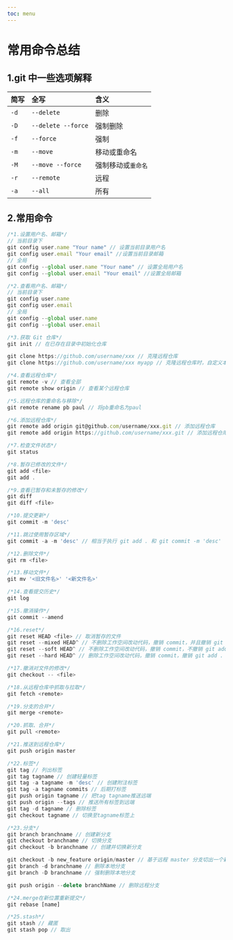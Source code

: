 ```yaml
---
toc: menu
---
```


# 常用命令总结

## 1.git 中一些选项解释

| 简写 | 全写               | 含义               |
| :--- | :----------------- | :----------------- |
| `-d` | `--delete`         | 删除               |
| `-D` | `--delete --force` | 强制删除           |
| `-f` | `--force`          | 强制               |
| `-m` | `--move`           | 移动或重命名       |
| `-M` | `--move --force`   | 强制移动或`重命名` |
| `-r` | `--remote`         | 远程               |
| `-a` | `--all`            | 所有               |

## 2.常用命令

```js
/*1.设置用户名、邮箱*/
// 当前目录下
git config user.name "Your name" // 设置当前目录用户名
git config user.email "Your email" //设置当前目录邮箱
// 全局
git config --global user.name "Your name" // 设置全局用户名
git config --global user.email "Your email" //设置全局邮箱

/*2.查看用户名、邮箱*/
// 当前目录下
git config user.name
git config user.email
// 全局
git config --global user.name
git config --global user.email

/*3.获取 Git 仓库*/
git init // 在已存在目录中初始化仓库

git clone https://github.com/username/xxx // 克隆远程仓库
git clone https://github.com/username/xxx myapp // 克隆远程仓库时，自定义本地仓库的名字

/*4.查看远程仓库*/
git remote -v // 查看全部
git remote show origin // 查看某个远程仓库

/*5.远程仓库的重命名与移除*/
git remote rename pb paul // 将pb重命名为paul

/*6.添加远程仓库*/
git remote add origin git@github.com/username/xxx.git // 添加远程仓库
git remote add origin https://github.com/username/xxx.git // 添加远程仓库

/*7.检查文件状态*/
git status

/*8.暂存已修改的文件*/
git add <file>
git add .

/*9.查看已暂存和未暂存的修改*/
git diff
git diff <file>

/*10.提交更新*/
git commit -m 'desc'

/*11.跳过使用暂存区域*/
git commit -a -m 'desc' // 相当于执行 git add . 和 git commit -m 'desc'

/*12.删除文件*/
git rm <file>

/*13.移动文件*/
git mv '<旧文件名>' '<新文件名>'

/*14.查看提交历史*/
git log

/*15.撤消操作*/
git commit --amend

/*16.reset*/
git reset HEAD <file> // 取消暂存的文件
git reset --mixed HEAD^ // 不删除工作空间改动代码，撤销 commit，并且撤销 git add . 操作
git reset --soft HEAD^ // 不删除工作空间改动代码，撤销 commit，不撤销 git add .
git reset --hard HEAD^ // 删除工作空间改动代码，撤销 commit，撤销 git add .

/*17.撤消对文件的修改*/
git checkout -- <file>

/*18.从远程仓库中抓取与拉取*/
git fetch <remote>

/*19.分支的合并*/
git merge <remote>

/*20.抓取、合并*/
git pull <remote>

/*21.推送到远程仓库*/
git push origin master

/*22.标签*/
git tag // 列出标签
git tag tagname // 创建轻量标签
git tag -a tagname -m 'desc' // 创建附注标签
git tag -a tagname commits // 后期打标签
git push origin tagname // 把tag tagname推送远端
git push origin --tags // 推送所有标签到远端
git tag -d tagname // 删除标签
git checkout tagname // 切换至tagname标签上

/*23.分支*/
git branch branchname // 创建新分支
git checkout branchname // 切换分支
git checkout -b branchname // 创建并切换新分支

git checkout -b new_feature origin/master // 基于远程 master 分支切出一个新分支
git branch -d branchname // 删除本地分支
git branch -D branchname // 强制删除本地分支

git push origin --delete branchName // 删除远程分支

/*24.merge在新位置重新提交*/
git rebase [name]

/*25.stash*/
git stash // 藏匿
git stash pop // 取出
```

